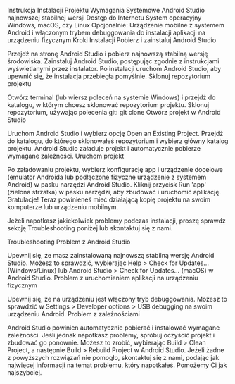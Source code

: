 Instrukcja Instalacji Projektu
Wymagania Systemowe
Android Studio najnowszej stabilnej wersji
Dostęp do Internetu
System operacyjny Windows, macOS, czy Linux
Opcjonalnie: Urządzenie mobilne z systemem Android i włączonym trybem debuggowania do instalacji aplikacji na urządzeniu fizycznym
Kroki Instalacji
Pobierz i zainstaluj Android Studio

Przejdź na stronę Android Studio i pobierz najnowszą stabilną wersję środowiska.
Zainstaluj Android Studio, postępując zgodnie z instrukcjami wyświetlanymi przez instalator.
Po instalacji uruchom Android Studio, aby upewnić się, że instalacja przebiegła pomyślnie.
Sklonuj repozytorium projektu

Otwórz terminal (lub wiersz poleceń na systemie Windows) i przejdź do katalogu, w którym chcesz sklonować repozytorium projektu.
Sklonuj repozytorium, używając polecenia git: git clone <URL-repozytorium>
Otwórz projekt w Android Studio

Uruchom Android Studio i wybierz opcję Open an Existing Project.
Przejdź do katalogu, do którego sklonowałeś repozytorium i wybierz główny katalog projektu.
Android Studio załaduje projekt i automatycznie pobierze wymagane zależności.
Uruchom projekt

Po załadowaniu projektu, wybierz konfigurację app i urządzenie docelowe (emulator Androida lub podłączone fizyczne urządzenie z systemem Android) w pasku narzędzi Android Studio.
Kliknij przycisk Run 'app' (zielona strzałka) w pasku narzędzi, aby zbudować i uruchomić aplikację.
Gratulacje! Teraz powinieneś mieć działającą kopię projektu na swoim komputerze lub urządzeniu mobilnym.

Jeżeli napotkasz jakiekolwiek problemy podczas instalacji, proszę sprawdź sekcję Troubleshooting poniżej lub skontaktuj się z nami.

Troubleshooting
Problem z Android Studio

Upewnij się, że masz zainstalowaną najnowszą stabilną wersję Android Studio. Możesz to sprawdzić, wybierając Help > Check for Updates... (Windows/Linux) lub Android Studio > Check for Updates... (macOS) w Android Studio.
Problem z uruchomieniem aplikacji na urządzeniu fizycznym

Upewnij się, że na urządzeniu jest włączony tryb debuggowania. Możesz to sprawdzić w Settings > Developer options > USB debugging na swoim urządzeniu Android.
Problem z zależnościami

Android Studio powinien automatycznie pobierać i instalować wymagane zależności. Jeśli jednak napotkasz problemy, spróbuj oczyścić projekt i zbudować go ponownie. Możesz to zrobić, wybierając Build > Clean Project, a następnie Build > Rebuild Project w Android Studio.
Jeżeli żadne z powyższych rozwiązań nie pomogło, skontaktuj się z nami, podając jak najwięcej informacji na temat problemu, który napotkałeś. Pomożemy Ci jak najszybciej.
